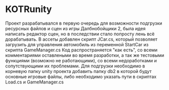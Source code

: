 # KOTRunity

Проект разрабатывался в первую очередь для возможности подгрузки ресурсных файлов и сцен из игры Далбнобойщики 2, была идея написать редактор сцен, но в последствии стало попросту лень всё дорабатывать.
В ассеты добавлен скрипт JCar.cs, который позволяет загрузить для управления автомобиль из переменной StartCar из скрипта GameManager.cs
Код распространяется "как есть", со всеми комментариями оставлеными во время разработки, а так же тестовыми функциями (возможно не работающими), со всеми недоработками и сопутствующими их проблемами.
Для подгрузки необходимо в корневую папку unity проекта добавить папку db2 в которой будут основные игровые файлы, либо необходимо указать пути в скриптах Load.cs и GameManager.cs
